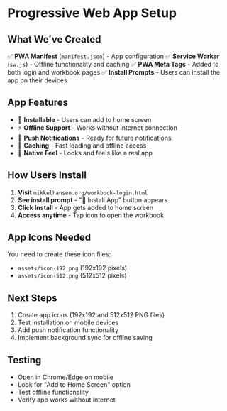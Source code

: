 # Progressive Web App Setup

## What We've Created

✅ **PWA Manifest** (`manifest.json`) - App configuration
✅ **Service Worker** (`sw.js`) - Offline functionality and caching
✅ **PWA Meta Tags** - Added to both login and workbook pages
✅ **Install Prompts** - Users can install the app on their devices

## App Features

- 📱 **Installable** - Users can add to home screen
- ⚡ **Offline Support** - Works without internet connection
- 🔔 **Push Notifications** - Ready for future notifications
- 💾 **Caching** - Fast loading and offline access
- 🎨 **Native Feel** - Looks and feels like a real app

## How Users Install

1. **Visit** `mikkelhansen.org/workbook-login.html`
2. **See install prompt** - "📱 Install App" button appears
3. **Click Install** - App gets added to home screen
4. **Access anytime** - Tap icon to open the workbook

## App Icons Needed

You need to create these icon files:
- `assets/icon-192.png` (192x192 pixels)
- `assets/icon-512.png` (512x512 pixels)

## Next Steps

1. Create app icons (192x192 and 512x512 PNG files)
2. Test installation on mobile devices
3. Add push notification functionality
4. Implement background sync for offline saving

## Testing

- Open in Chrome/Edge on mobile
- Look for "Add to Home Screen" option
- Test offline functionality
- Verify app works without internet
